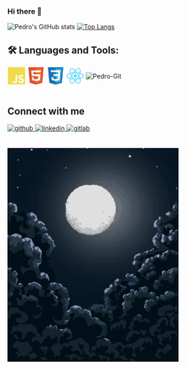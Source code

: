 ### Hi there 👋

![Pedro's GitHub stats](https://github-readme-stats.vercel.app/api?username=pedruuv&show_icons=true&theme=dark)
[![Top Langs](https://github-readme-stats.vercel.app/api/top-langs/?username=pedruuv&layout=compact&theme=dark)](https://github.com/pedruuv/github-readme-stats)

 ## :hammer_and_wrench: Languages and Tools:
<div style="display: inline_block">
  <img align="center" alt="Pedro-Js" height="40" width="40" src="https://raw.githubusercontent.com/devicons/devicon/master/icons/javascript/javascript-plain.svg">
  <img align="center" alt="Pedro-HTML" height="40" width="40" src="https://raw.githubusercontent.com/devicons/devicon/master/icons/html5/html5-original.svg">
  <img align="center" alt="Pedro-CSS" height="40" width="40" src="https://raw.githubusercontent.com/devicons/devicon/master/icons/css3/css3-original.svg">
  <img align="center" alt="Pedro-React" height="40" width="40" src="https://raw.githubusercontent.com/devicons/devicon/master/icons/react/react-original.svg">
  <img align="center" alt="Pedro-Git" height="40" width="40" src="https://cdn.jsdelivr.net/gh/devicons/devicon/icons/git/git-original.svg">
       
</div><br>

## Connect with me  
<div>
<a href="https://github.com/pedruuv" target="_blank">
<img src=https://img.shields.io/badge/github-%2324292e.svg?&style=for-the-badge&logo=github&logoColor=white alt=github style="margin-bottom: 5px;" />
</a>
<a href="https://linkedin.com/in/pedro-vitor-967432265" target="_blank">
<img src=https://img.shields.io/badge/linkedin-%231E77B5.svg?&style=for-the-badge&logo=linkedin&logoColor=white alt=linkedin style="margin-bottom: 5px;" />
</a>
<a href="https://gitlab.com/pedruuv" target="_blank">
<img src=https://img.shields.io/badge/gitlab-330F63.svg?&style=for-the-badge&logo=gitlab&logoColor=white alt=gitlab style="margin-bottom: 5px;" />
</a>  
</div>  
  

<br/>  


  
  
![](giphy.gif)
